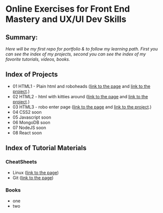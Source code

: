 # Online Exercises for Front End Mastery and UX/UI Dev Skills

## Summary:
*Here will be my first repo for portfolio & to follow my learning path. First you can see the index of my projects, second you can see the index of my favorite tutorials, videos, books.*

## Index of Projects
- 01 HTML1 - Plain html and roboheads ([link to the page](http://darkhan.uw.hu/exercises/01/index.html) and [link to the project](01HTML1/).)
- 02 HTML2 - html with kitties around  ([link to the page](http://darkhan.uw.hu/exercises/02/index.html) and [link to the project](02HTML2/).)
- 03 HTML3 - robo enter page ([link to the page](http://darkhan.uw.hu/) and [link to the project](03HTML3/).) 
- 04 CSS2 soon
- 05 Javascript soon
- 06 MongoDB soon
- 07 NodeJS soon
- 08 React soon


## Index of Tutorial Materials
### CheatSheets
- Linux ([link to the page](http://darkhan.uw.hu/files/LinuxCheatSheet.pdf))
- Git ([link to the page](http://darkhan.uw.hu/files/Git%20Quick%20Cheat%20Sheet.pdf))

### Books
- one
- two
